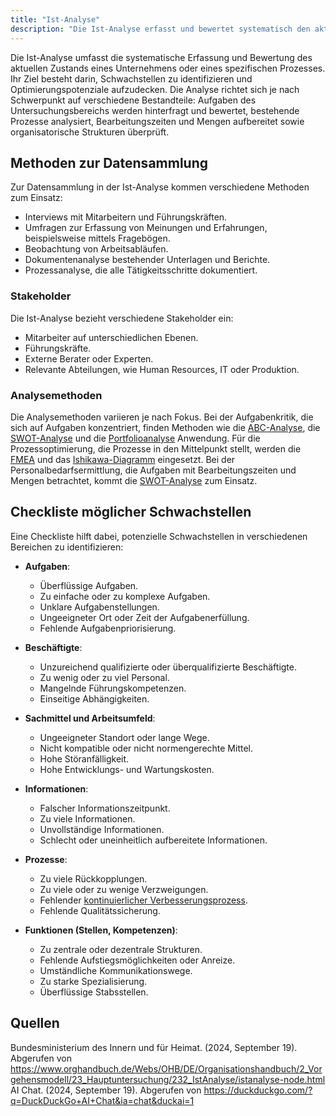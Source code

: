 ```yaml
---
title: "Ist-Analyse"
description: "Die Ist-Analyse erfasst und bewertet systematisch den aktuellen Zustand eines Unternehmens oder Prozesses, um Schwachstellen und Optimierungspotenziale zu identifizieren. Sie nutzt Methoden wie Interviews, Beobachtung und Analysen in Bereichen wie Aufgaben, Prozesse und Personal."
---
```


Die Ist-Analyse umfasst die systematische Erfassung und Bewertung des aktuellen Zustands eines Unternehmens oder eines spezifischen Prozesses. Ihr Ziel besteht darin, Schwachstellen zu identifizieren und Optimierungspotenziale aufzudecken. Die Analyse richtet sich je nach Schwerpunkt auf verschiedene Bestandteile: Aufgaben des Untersuchungsbereichs werden hinterfragt und bewertet, bestehende Prozesse analysiert, Bearbeitungszeiten und Mengen aufbereitet sowie organisatorische Strukturen überprüft.

## Methoden zur Datensammlung

Zur Datensammlung in der Ist-Analyse kommen verschiedene Methoden zum Einsatz:

- Interviews mit Mitarbeitern und Führungskräften.
- Umfragen zur Erfassung von Meinungen und Erfahrungen, beispielsweise mittels Fragebögen.
- Beobachtung von Arbeitsabläufen.
- Dokumentenanalyse bestehender Unterlagen und Berichte.
- Prozessanalyse, die alle Tätigkeitsschritte dokumentiert.

### Stakeholder

Die Ist-Analyse bezieht verschiedene Stakeholder ein:

- Mitarbeiter auf unterschiedlichen Ebenen.
- Führungskräfte.
- Externe Berater oder Experten.
- Relevante Abteilungen, wie Human Resources, IT oder Produktion.

### Analysemethoden

Die Analysemethoden variieren je nach Fokus. Bei der Aufgabenkritik, die sich auf Aufgaben konzentriert, finden Methoden wie die [ABC-Analyse](/open-fidup/lerninhalte/abc-analyse), die [SWOT-Analyse](/open-fidup/lerninhalte/swot-analyse) und die [Portfolioanalyse](/open-fidup/lerninhalte/portfolioanalyse) Anwendung. Für die Prozessoptimierung, die Prozesse in den Mittelpunkt stellt, werden die [FMEA](/open-fidup/lerninhalte/fmea) und das [Ishikawa-Diagramm](/open-fidup/lerninhalte/ishikawa-diagramm) eingesetzt. Bei der Personalbedarfsermittlung, die Aufgaben mit Bearbeitungszeiten und Mengen betrachtet, kommt die [SWOT-Analyse](/open-fidup/lerninhalte/swot-analyse) zum Einsatz.

## Checkliste möglicher Schwachstellen

Eine Checkliste hilft dabei, potenzielle Schwachstellen in verschiedenen Bereichen zu identifizieren:

- **Aufgaben**:
  - Überflüssige Aufgaben.
  - Zu einfache oder zu komplexe Aufgaben.
  - Unklare Aufgabenstellungen.
  - Ungeeigneter Ort oder Zeit der Aufgabenerfüllung.
  - Fehlende Aufgabenpriorisierung.

- **Beschäftigte**:
  - Unzureichend qualifizierte oder überqualifizierte Beschäftigte.
  - Zu wenig oder zu viel Personal.
  - Mangelnde Führungskompetenzen.
  - Einseitige Abhängigkeiten.

- **Sachmittel und Arbeitsumfeld**:
  - Ungeeigneter Standort oder lange Wege.
  - Nicht kompatible oder nicht normengerechte Mittel.
  - Hohe Störanfälligkeit.
  - Hohe Entwicklungs- und Wartungskosten.

- **Informationen**:
  - Falscher Informationszeitpunkt.
  - Zu viele Informationen.
  - Unvollständige Informationen.
  - Schlecht oder uneinheitlich aufbereitete Informationen.

- **Prozesse**:
  - Zu viele Rückkopplungen.
  - Zu viele oder zu wenige Verzweigungen.
  - Fehlender [kontinuierlicher Verbesserungsprozess](/open-fidup/lerninhalte/kontinuierlicher-verbesserungsprozess).
  - Fehlende Qualitätssicherung.

- **Funktionen (Stellen, Kompetenzen)**:
  - Zu zentrale oder dezentrale Strukturen.
  - Fehlende Aufstiegsmöglichkeiten oder Anreize.
  - Umständliche Kommunikationswege.
  - Zu starke Spezialisierung.
  - Überflüssige Stabsstellen.

## Quellen

Bundesministerium des Innern und für Heimat. (2024, September 19). Abgerufen von https://www.orghandbuch.de/Webs/OHB/DE/Organisationshandbuch/2_Vorgehensmodell/23_Hauptuntersuchung/232_IstAnalyse/istanalyse-node.html  
AI Chat. (2024, September 19). Abgerufen von https://duckduckgo.com/?q=DuckDuckGo+AI+Chat&ia=chat&duckai=1